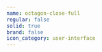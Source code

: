 ```yaml
---
name: octagon-close-full
regular: false
solid: true
brand: false
icon_category: user-interface
---
```

